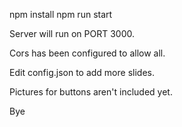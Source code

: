 npm install
npm run start

Server will run on PORT 3000.

Cors has been configured to allow all.

Edit config.json to add more slides.

Pictures for buttons aren't included yet.

Bye